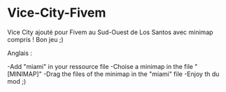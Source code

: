 # Vice-City-Fivem
Vice City ajouté pour Fivem au Sud-Ouest de Los Santos avec minimap compris ! Bon jeu  ;)


Anglais :

-Add "miami" in your ressource file
-Choise a minimap in the file "[MINIMAP]"
-Drag the files of the minimap in the "miami" file
-Enjoy th du mod ;)
